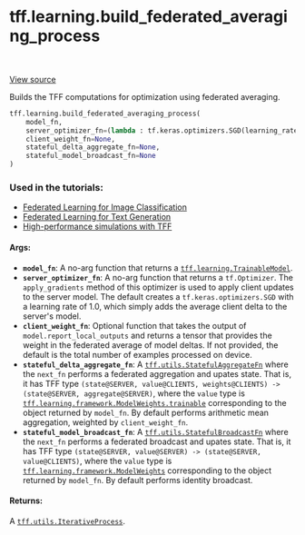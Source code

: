 <div itemscope itemtype="http://developers.google.com/ReferenceObject">
<meta itemprop="name" content="tff.learning.build_federated_averaging_process" />
<meta itemprop="path" content="Stable" />
</div>

# tff.learning.build_federated_averaging_process

<table class="tfo-notebook-buttons tfo-api" align="left">
</table>

<a target="_blank" href="http://github.com/tensorflow/federated/tree/master/tensorflow_federated/python/learning/federated_averaging.py">View
source</a>

Builds the TFF computations for optimization using federated averaging.

```python
tff.learning.build_federated_averaging_process(
    model_fn,
    server_optimizer_fn=(lambda : tf.keras.optimizers.SGD(learning_rate=1.0)),
    client_weight_fn=None,
    stateful_delta_aggregate_fn=None,
    stateful_model_broadcast_fn=None
)
```

### Used in the tutorials:

*   [Federated Learning for Image Classification](https://www.tensorflow.org/federated/tutorials/federated_learning_for_image_classification)
*   [Federated Learning for Text Generation](https://www.tensorflow.org/federated/tutorials/federated_learning_for_text_generation)
*   [High-performance simulations with TFF](https://www.tensorflow.org/federated/tutorials/simulations)

#### Args:

*   <b>`model_fn`</b>: A no-arg function that returns a
    <a href="../../tff/learning/TrainableModel.md"><code>tff.learning.TrainableModel</code></a>.
*   <b>`server_optimizer_fn`</b>: A no-arg function that returns a
    `tf.Optimizer`. The `apply_gradients` method of this optimizer is used to
    apply client updates to the server model. The default creates a
    `tf.keras.optimizers.SGD` with a learning rate of 1.0, which simply adds the
    average client delta to the server's model.
*   <b>`client_weight_fn`</b>: Optional function that takes the output of
    `model.report_local_outputs` and returns a tensor that provides the weight
    in the federated average of model deltas. If not provided, the default is
    the total number of examples processed on device.
*   <b>`stateful_delta_aggregate_fn`</b>: A
    <a href="../../tff/utils/StatefulAggregateFn.md"><code>tff.utils.StatefulAggregateFn</code></a>
    where the `next_fn` performs a federated aggregation and upates state. That
    is, it has TFF type `(state@SERVER, value@CLIENTS, weights@CLIENTS) ->
    (state@SERVER, aggregate@SERVER)`, where the `value` type is
    <a href="../../tff/learning/framework/ModelWeights.md#trainable"><code>tff.learning.framework.ModelWeights.trainable</code></a>
    corresponding to the object returned by `model_fn`. By default performs
    arithmetic mean aggregation, weighted by `client_weight_fn`.
*   <b>`stateful_model_broadcast_fn`</b>: A
    <a href="../../tff/utils/StatefulBroadcastFn.md"><code>tff.utils.StatefulBroadcastFn</code></a>
    where the `next_fn` performs a federated broadcast and upates state. That
    is, it has TFF type `(state@SERVER, value@SERVER) -> (state@SERVER,
    value@CLIENTS)`, where the `value` type is
    <a href="../../tff/learning/framework/ModelWeights.md"><code>tff.learning.framework.ModelWeights</code></a>
    corresponding to the object returned by `model_fn`. By default performs
    identity broadcast.

#### Returns:

A
<a href="../../tff/utils/IterativeProcess.md"><code>tff.utils.IterativeProcess</code></a>.
